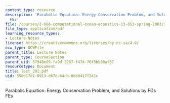 ```yaml
---
content_type: resource
description: 'Parabolic Equation: Energy Conservation Problem, and Solutions by FDs
  FEs'
file: /courses/2-068-computational-ocean-acoustics-13-853-spring-2003/350d17d10913d67d64cb0db9417f241c_lect_201.pdf
file_type: application/pdf
learning_resource_types:
- Lecture Notes
license: https://creativecommons.org/licenses/by-nc-sa/4.0/
ocw_type: OCWFile
parent_title: Lecture Notes
parent_type: CourseSection
parent_uid: 57948e09-fa9d-3287-f474-76f5bb88af37
resourcetype: Document
title: lect_201.pdf
uid: 350d17d1-0913-d67d-64cb-0db9417f241c
---
```

Parabolic Equation: Energy Conservation Problem, and Solutions by FDs FEs